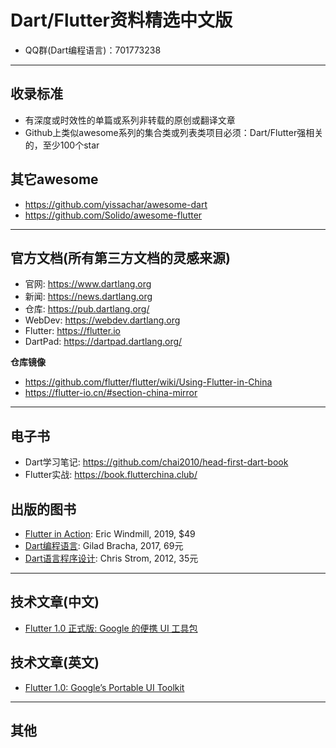 # Dart/Flutter资料精选中文版

- QQ群(Dart编程语言)：701773238

----

## 收录标准

- 有深度或时效性的单篇或系列非转载的原创或翻译文章
- Github上类似awesome系列的集合类或列表类项目必须：Dart/Flutter强相关的，至少100个star

## 其它awesome

- https://github.com/yissachar/awesome-dart
- https://github.com/Solido/awesome-flutter

----

## 官方文档(所有第三方文档的灵感来源)

- 官网: https://www.dartlang.org
- 新闻: https://news.dartlang.org
- 仓库: https://pub.dartlang.org/
- WebDev: https://webdev.dartlang.org
- Flutter: https://flutter.io
- DartPad: https://dartpad.dartlang.org/

**仓库镜像**

- https://github.com/flutter/flutter/wiki/Using-Flutter-in-China
- https://flutter-io.cn/#section-china-mirror

----

## 电子书

- Dart学习笔记: https://github.com/chai2010/head-first-dart-book
- Flutter实战: https://book.flutterchina.club/

## 出版的图书

- [Flutter in Action](https://www.manning.com/books/flutter-in-action): Eric Windmill, 2019, $49
- [Dart编程语言](http://product.china-pub.com/6027729): Gilad Bracha, 2017, 69元
- [Dart语言程序设计](http://product.china-pub.com/3021756): Chris Strom, 2012, 35元

-----

## 技术文章(中文)

- [Flutter 1.0 正式版: Google 的便携 UI 工具包](https://mp.weixin.qq.com/s/hCIN42OMmmc6HkOveegwWQ)


## 技术文章(英文)

- [Flutter 1.0: Google’s Portable UI Toolkit](https://developers.googleblog.com/2018/12/flutter-10-googles-portable-ui-toolkit.html)


-----

## 其他
